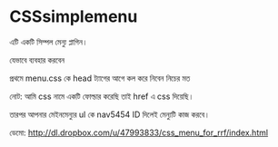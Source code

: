 CSSsimplemenu
=============


এটি একটি সিম্পল মেন্যু প্লাগিন। 

যেভাবে ব্যবহার করবেন

প্রথমে menu.css কে head ট্যাগের আগে কল করে নিবেন নিচের মত

<link rel="stylesheet" type="text/css" href="css/menu.css"/>

নোট: আমি css নামে একটি ফোল্ডার করেছি তাই href এ css দিয়েছি। 

তারপর আপনার মেইনমেন্যুর ul কে nav5454 ID দিলেই মেন্যুটি কাজ করবে। 



ডেমো: http://dl.dropbox.com/u/47993833/css_menu_for_rrf/index.html
